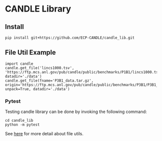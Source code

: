 # CANDLE Library

## Install

```
pip install git+https://github.com/ECP-CANDLE/candle_lib.git
```

## File Util Example

```
import candle
candle.get_file('lincs1000.tsv', 'https://ftp.mcs.anl.gov/pub/candle/public/benchmarks/P1B1/lincs1000.tsv', datadir='./data')
candle.get_file(fname='P3B1_data.tar.gz', origin='https://ftp.mcs.anl.gov/pub/candle/public/benchmarks/P3B1/P3B1_data.tar.gz', unpack=True, datadir='./data')
```
### Pytest
Testing candle library can be done by invoking the following command:

```
cd candle_lib
python -m pytest
```

See [here](https://ecp-candle.github.io/Candle/candle_lib/file_utils.html) for more detail about file utils.
